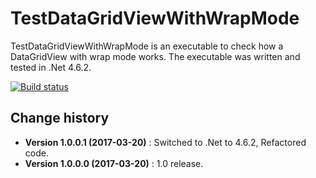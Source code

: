 TestDataGridViewWithWrapMode
====================================

TestDataGridViewWithWrapMode is an executable to check how a DataGridView with wrap mode works.
The executable was written and tested in .Net 4.6.2.

[![Build status](https://ci.appveyor.com/api/projects/status/n5n4ehlo4q0w6st9?svg=true)](https://ci.appveyor.com/project/SeppPenner/testdatagridviewwithwrapmode)


Change history
--------------

* **Version 1.0.0.1 (2017-03-20)** : Switched to .Net to 4.6.2, Refactored code.
* **Version 1.0.0.0 (2017-03-20)** : 1.0 release.
